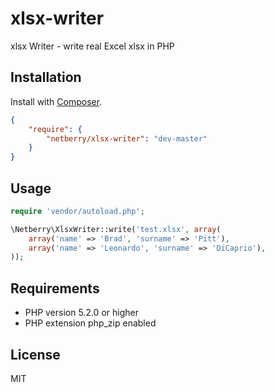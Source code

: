 xlsx-writer
===========

xlsx Writer - write real Excel xlsx in PHP

## Installation

Install with [Composer](http://getcomposer.org).

```json
{
	"require": {
		"netberry/xlsx-writer": "dev-master"
	}
}
```

## Usage

```php
require 'vendor/autoload.php';

\Netberry\XlsxWriter::write('test.xlsx', array(
    array('name' => 'Brad', 'surname' => 'Pitt'),
    array('name' => 'Leonardo', 'surname' => 'DiCaprio'),
));
```

## Requirements
 * PHP version 5.2.0 or higher
 * PHP extension php_zip enabled

## License
MIT